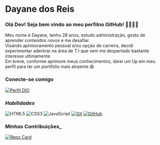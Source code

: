 # Dayane dos Reis

### Olá Dev! Seja bem vindo ao meu perfilno GitHub! 👋🏻👋🏻

Meu nome é Dayane, tenho 28 anos, estudo administração, gosto de aprender conteúdos novos e me desafiar.       
Visando aprimoramento pessoal e/ou opção de carreira, decidi experimentar adentrar na área de T.I que vem me despertado bastante interesse ultimamente.     
Em breve, conforme aprimore meus conhecimentos, darei um Up em meu perfil para ter um portifólio mais atraente.😄


### Conecte-se comigo

[![Perfil DIO](https://img.shields.io/badge/-Meu%20Perfil%20na%20DIO-30A3DC?style=for-the-badge)](https://www.dio.me/users/dayane_dosreis)

### _Habilidades_

![HTML5](https://img.shields.io/badge/HTML-000?style=for-the-badge&logo=html5&logoColor=30A3DC)
![CSS3](https://img.shields.io/badge/CSS3-000?style=for-the-badge&logo=css3&logoColor=E94D5F)
![JavaScript](https://img.shields.io/badge/JavaScript-000?style=for-the-badge&logo=javascript&logoColor=30A3DC)
[![Git](https://img.shields.io/badge/Git-000?style=for-the-badge&logo=git&logoColor=E94D5F)](https://git-scm.com/doc)
[![GitHub](https://img.shields.io/badge/GitHub-000?style=for-the-badge&logo=github&logoColor=30A3DC)](https://docs.github.com/)

### Minhas Contribuições_

[![Repo Card](https://github-readme-stats.vercel.app/api/pin/?username=1asm1n&repo=dio-lab-open-source&bg_color=000&border_color=30A3DC&show_icons=true&icon_color=30A3DC&title_color=E94D5F&text_color=FFF)](thhps://github.com/1asm1n/dio-lab-open-source)

